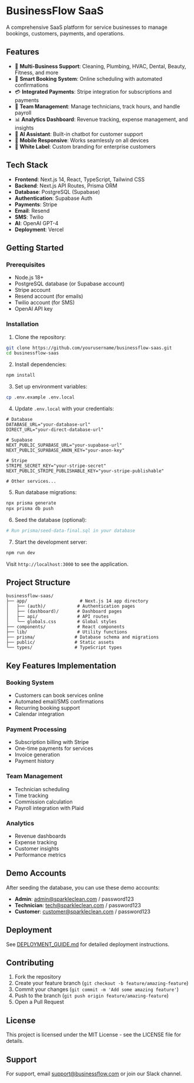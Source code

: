 # BusinessFlow SaaS

A comprehensive SaaS platform for service businesses to manage bookings, customers, payments, and operations.

## Features

- 🏢 **Multi-Business Support**: Cleaning, Plumbing, HVAC, Dental, Beauty, Fitness, and more
- 📅 **Smart Booking System**: Online scheduling with automated confirmations
- 💳 **Integrated Payments**: Stripe integration for subscriptions and payments
- 👥 **Team Management**: Manage technicians, track hours, and handle payroll
- 📊 **Analytics Dashboard**: Revenue tracking, expense management, and insights
- 🤖 **AI Assistant**: Built-in chatbot for customer support
- 📱 **Mobile Responsive**: Works seamlessly on all devices
- 🎨 **White Label**: Custom branding for enterprise customers

## Tech Stack

- **Frontend**: Next.js 14, React, TypeScript, Tailwind CSS
- **Backend**: Next.js API Routes, Prisma ORM
- **Database**: PostgreSQL (Supabase)
- **Authentication**: Supabase Auth
- **Payments**: Stripe
- **Email**: Resend
- **SMS**: Twilio
- **AI**: OpenAI GPT-4
- **Deployment**: Vercel

## Getting Started

### Prerequisites

- Node.js 18+
- PostgreSQL database (or Supabase account)
- Stripe account
- Resend account (for emails)
- Twilio account (for SMS)
- OpenAI API key

### Installation

1. Clone the repository:
```bash
git clone https://github.com/yourusername/businessflow-saas.git
cd businessflow-saas
```

2. Install dependencies:
```bash
npm install
```

3. Set up environment variables:
```bash
cp .env.example .env.local
```

4. Update `.env.local` with your credentials:
```env
# Database
DATABASE_URL="your-database-url"
DIRECT_URL="your-direct-database-url"

# Supabase
NEXT_PUBLIC_SUPABASE_URL="your-supabase-url"
NEXT_PUBLIC_SUPABASE_ANON_KEY="your-anon-key"

# Stripe
STRIPE_SECRET_KEY="your-stripe-secret"
NEXT_PUBLIC_STRIPE_PUBLISHABLE_KEY="your-stripe-publishable"

# Other services...
```

5. Run database migrations:
```bash
npx prisma generate
npx prisma db push
```

6. Seed the database (optional):
```bash
# Run prisma/seed-data-final.sql in your database
```

7. Start the development server:
```bash
npm run dev
```

Visit `http://localhost:3000` to see the application.

## Project Structure

```
businessflow-saas/
├── app/                    # Next.js 14 app directory
│   ├── (auth)/            # Authentication pages
│   ├── (dashboard)/       # Dashboard pages
│   ├── api/               # API routes
│   └── globals.css        # Global styles
├── components/            # React components
├── lib/                   # Utility functions
├── prisma/               # Database schema and migrations
├── public/               # Static assets
└── types/                # TypeScript types
```

## Key Features Implementation

### Booking System
- Customers can book services online
- Automated email/SMS confirmations
- Recurring booking support
- Calendar integration

### Payment Processing
- Subscription billing with Stripe
- One-time payments for services
- Invoice generation
- Payment history

### Team Management
- Technician scheduling
- Time tracking
- Commission calculation
- Payroll integration with Plaid

### Analytics
- Revenue dashboards
- Expense tracking
- Customer insights
- Performance metrics

## Demo Accounts

After seeding the database, you can use these demo accounts:

- **Admin**: admin@sparkleclean.com / password123
- **Technician**: tech@sparkleclean.com / password123
- **Customer**: customer@sparkleclean.com / password123

## Deployment

See [DEPLOYMENT_GUIDE.md](DEPLOYMENT_GUIDE.md) for detailed deployment instructions.

## Contributing

1. Fork the repository
2. Create your feature branch (`git checkout -b feature/amazing-feature`)
3. Commit your changes (`git commit -m 'Add some amazing feature'`)
4. Push to the branch (`git push origin feature/amazing-feature`)
5. Open a Pull Request

## License

This project is licensed under the MIT License - see the LICENSE file for details.

## Support

For support, email support@businessflow.com or join our Slack channel.<!-- Deployment test for businessflow-saas-v2 -->
